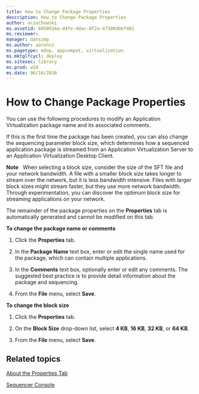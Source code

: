 ```yaml
---
title: How to Change Package Properties
description: How to Change Package Properties
author: aczechowski
ms.assetid: 6050916a-d4fe-4dac-8f2a-47308dbbf481
ms.reviewer: 
manager: dansimp
ms.author: aaroncz
ms.pagetype: mdop, appcompat, virtualization
ms.mktglfcycl: deploy
ms.sitesec: library
ms.prod: w10
ms.date: 06/16/2016
---
```



# How to Change Package Properties


You can use the following procedures to modify an Application Virtualization package name and its associated comments.

If this is the first time the package has been created, you can also change the sequencing parameter block size, which determines how a sequenced application package is streamed from an Application Virtualization Server to an Application Virtualization Desktop Client.

**Note**  
When selecting a block size, consider the size of the SFT file and your network bandwidth. A file with a smaller block size takes longer to stream over the network, but it is less bandwidth intensive. Files with larger block sizes might stream faster, but they use more network bandwidth. Through experimentation, you can discover the optimum block size for streaming applications on your network.

 

The remainder of the package properties on the **Properties** tab is automatically generated and cannot be modified on this tab.

**To change the package name or comments**

1.  Click the **Properties** tab.

2.  In the **Package Name** text box, enter or edit the single name used for the package, which can contain multiple applications.

3.  In the **Comments** text box, optionally enter or edit any comments. The suggested best practice is to provide detail information about the package and sequencing.

4.  From the **File** menu, select **Save**.

**To change the block size**

1.  Click the **Properties** tab.

2.  On the **Block Size** drop-down list, select **4 KB**, **16 KB**, **32 KB**, or **64 KB**.

3.  From the **File** menu, select **Save**.

## Related topics


[About the Properties Tab](about-the-properties-tab.md)

[Sequencer Console](sequencer-console.md)

 

 





